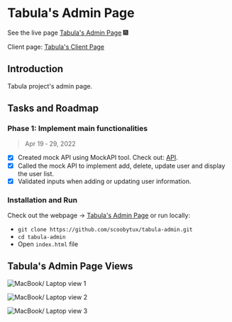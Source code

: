 # Tabula's Admin Page

See the live page [Tabula's Admin Page](https://scoobytux-tabula-admin.vercel.app/ "Tabula's Admin Page") 🎆

Client page: [Tabula's Client Page](https://scoobytux-tabula.vercel.app/ "Tabula's Client Page")

## Introduction

Tabula project's admin page.

## Tasks and Roadmap

### Phase 1: Implement main functionalities

> Apr 19 ‑ 29, 2022

- [x] Created mock API using MockAPI tool. Check out: [API](https://625bc0d1398f3bc782ae7e06.mockapi.io/api/users "API").
- [x] Called the mock API to implement add, delete, update user and display the user list.
- [x] Validated inputs when adding or updating user information.

<!-- ## Project Structure

```
$PROJECT_ROOT
│   # Resource files
├── assets
│   │   # Image files
│   ├── images
│   │   # JavaScript files
│   ├── js
│   │   # Scss files
│   ├── scss
│   │   # CSS files
│   └── styles
│   # Screenshots of the project
├── screenshots
│   # Page content
└── index.html
``` -->

### Installation and Run

Check out the webpage -> [Tabula's Admin Page](https://scoobytux-tabula-admin.vercel.app/ "Tabula's Admin Page") or run locally:

- `git clone https://github.com/scoobytux/tabula-admin.git`
- `cd tabula-admin`
- Open `index.html` file

## Tabula's Admin Page Views

![MacBook/ Laptop view 1](screenshots/laptop_view_1.png)

![MacBook/ Laptop view 2](screenshots/laptop_view_2.png)

![MacBook/ Laptop view 3](screenshots/laptop_view_3.png)

